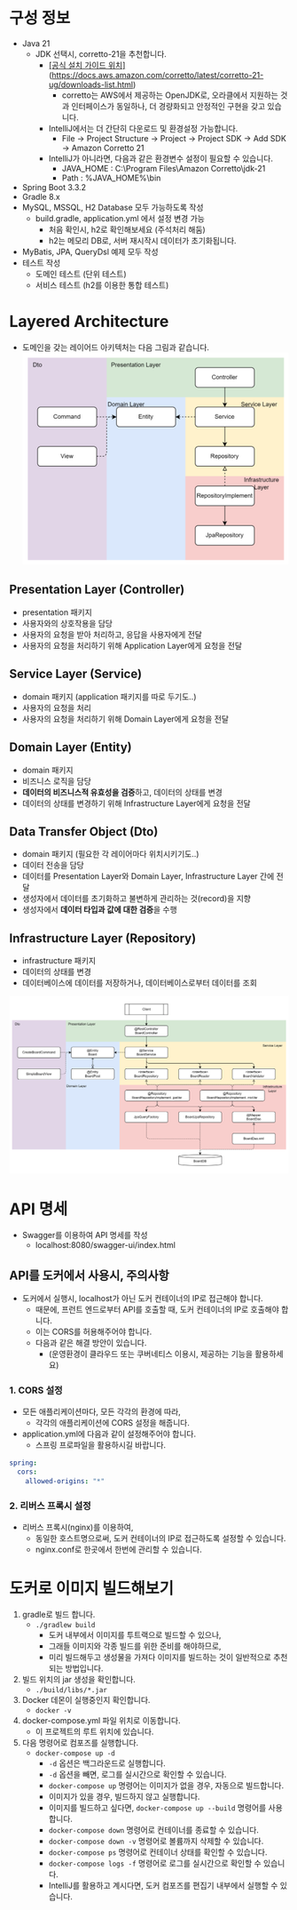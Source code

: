 
# 구성 정보
- Java 21 
  - JDK 선택시, corretto-21을 추천합니다.
    - [[공식 설치 가이드 위치]](https://docs.aws.amazon.com/corretto/latest/corretto-21-ug/downloads-list.html)(https://docs.aws.amazon.com/corretto/latest/corretto-21-ug/downloads-list.html)
        - corretto는 AWS에서 제공하는 OpenJDK로, 오라클에서 지원하는 것과 인터페이스가 동일하나, 더 경량화되고 안정적인 구현을 갖고 있습니다.
    - IntelliJ에서는 더 간단히 다운로드 및 환경설정 가능합니다.
      - File -> Project Structure -> Project -> Project SDK -> Add SDK -> Amazon Corretto 21
    - IntelliJ가 아니라면, 다음과 같은 환경변수 설정이 필요할 수 있습니다.
      - JAVA_HOME : C:\Program Files\Amazon Corretto\jdk-21
      - Path : %JAVA_HOME%\bin
- Spring Boot 3.3.2
- Gradle 8.x
- MySQL, MSSQL, H2 Database 모두 가능하도록 작성
  - build.gradle, application.yml 에서 설정 변경 가능
    - 처음 확인시, h2로 확인해보세요 (주석처리 해둠)
    - h2는 메모리 DB로, 서버 재시작시 데이터가 초기화됩니다.
- MyBatis, JPA, QueryDsl 예제 모두 작성
- 테스트 작성
  - 도메인 테스트 (단위 테스트)
  - 서비스 테스트 (h2를 이용한 통합 테스트)

# Layered Architecture
- 도메인을 갖는 레이어드 아키텍처는 다음 그림과 같습니다.
![layered](./docs/layered.png)

## Presentation Layer (Controller)
- presentation 패키지
- 사용자와의 상호작용을 담당
- 사용자의 요청을 받아 처리하고, 응답을 사용자에게 전달
- 사용자의 요청을 처리하기 위해 Application Layer에게 요청을 전달

## Service Layer (Service)
- domain 패키지 (application 패키지를 따로 두기도..)
- 사용자의 요청을 처리
- 사용자의 요청을 처리하기 위해 Domain Layer에게 요청을 전달

## Domain Layer (Entity)
- domain 패키지
- 비즈니스 로직을 담당
- **데이터의 비즈니스적 유효성을 검증**하고, 데이터의 상태를 변경
- 데이터의 상태를 변경하기 위해 Infrastructure Layer에게 요청을 전달

## Data Transfer Object (Dto)
- domain 패키지 (필요한 각 레이어마다 위치시키기도..)
- 데이터 전송을 담당
- 데이터를 Presentation Layer와 Domain Layer, Infrastructure Layer 간에 전달
- 생성자에서 데이터를 초기화하고 불변하게 관리하는 것(record)을 지향
- 생성자에서 **데이터 타입과 값에 대한 검증**을 수행

## Infrastructure Layer (Repository)
- infrastructure 패키지
- 데이터의 상태를 변경
- 데이터베이스에 데이터를 저장하거나, 데이터베이스로부터 데이터를 조회

![layered_architecture](./docs/layered_detail.png)

# API 명세
- Swagger를 이용하여 API 명세를 작성
  - localhost:8080/swagger-ui/index.html
## API를 도커에서 사용시, 주의사항
- 도커에서 실행시, localhost가 아닌 도커 컨테이너의 IP로 접근해야 합니다.
  - 때문에, 프런트 엔드로부터 API를 호출할 때, 도커 컨테이너의 IP로 호출해야 합니다.
  - 이는 CORS를 허용해주어야 합니다.
  - 다음과 같은 해결 방안이 있습니다.
    - (운영환경이 클라우드 또는 쿠버네티스 이용시, 제공하는 기능을 활용하세요)
### 1. CORS 설정
- 모든 애플리케이션마다, 모든 각각의 환경에 따라, 
  - 각각의 애플리케이션에 CORS 설정을 해줍니다.
- application.yml에 다음과 같이 설정해주어야 합니다.
  - 스프링 프로파일을 활용하시길 바랍니다.
```yml
spring:
  cors:
    allowed-origins: "*"
```
### 2. 리버스 프록시 설정
- 리버스 프록시(nginx)를 이용하여, 
  - 동일한 호스트명으로써, 도커 컨테이너의 IP로 접근하도록 설정할 수 있습니다.
  - nginx.conf로 한곳에서 한번에 관리할 수 있습니다.

# 도커로 이미지 빌드해보기
1. gradle로 빌드 합니다.
   - `./gradlew build`
     - 도커 내부에서 이미지를 투트랙으로 빌드할 수 있으나, 
     - 그래들 이미지와 각종 빌드를 위한 준비를 해야하므로, 
     - 미리 빌드해두고 생성물을 가져다 이미지를 빌드하는 것이 일반적으로 추천되는 방법입니다.
2. 빌드 위치의 jar 생성을 확인합니다.
   -  `./build/libs/*.jar`
3. Docker 데몬이 실행중인지 확인합니다.
   - `docker -v`
4. docker-compose.yml 파일 위치로 이동합니다.
   - 이 프로젝트의 루트 위치에 있습니다.
5. 다음 명령어로 컴포즈를 실행합니다.
   - `docker-compose up -d`
     - `-d` 옵션은 백그라운드로 실행합니다. 
     - `-d` 옵션을 빼면, 로그를 실시간으로 확인할 수 있습니다.
     - `docker-compose up` 명령어는 이미지가 없을 경우, 자동으로 빌드합니다.
     - 이미지가 있을 경우, 빌드하지 않고 실행합니다.
     - 이미지를 빌드하고 싶다면, `docker-compose up --build` 명령어를 사용합니다.
     - `docker-compose down` 명령어로 컨테이너를 종료할 수 있습니다.
     - `docker-compose down -v` 명령어로 볼륨까지 삭제할 수 있습니다.
     - `docker-compose ps` 명령어로 컨테이너 상태를 확인할 수 있습니다.
     - `docker-compose logs -f` 명령어로 로그를 실시간으로 확인할 수 있습니다.
     - IntelliJ를 활용하고 계시다면, 도커 컴포즈를 편집기 내부에서 실행할 수 있습니다.

